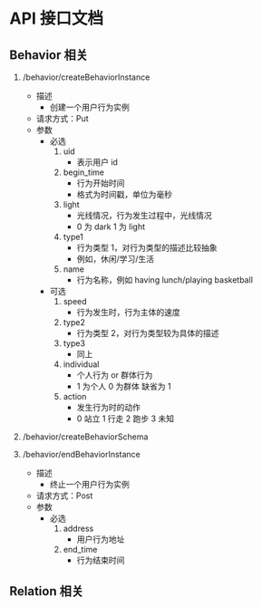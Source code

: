 # API 接口文档

## Behavior 相关

1. /behavior/createBehaviorInstance
   - 描述
     - 创建一个用户行为实例
   - 请求方式：Put
   - 参数
     - 必选
       1. uid
          - 表示用户 id
       2. begin_time
          - 行为开始时间
          - 格式为时间戳，单位为毫秒
       3. light
          - 光线情况，行为发生过程中，光线情况
          - 0 为 dark 1 为 light
       4. type1
          - 行为类型 1，对行为类型的描述比较抽象
          - 例如，休闲/学习/生活
       6. name
          - 行为名称，例如 having lunch/playing basketball
     - 可选
       1. speed
          - 行为发生时，行为主体的速度
       2. type2
          - 行为类型 2，对行为类型较为具体的描述
       3. type3
          - 同上
       4. individual
          - 个人行为 or 群体行为
          - 1 为个人 0 为群体 缺省为 1
       5. action
          - 发生行为时的动作
          - 0 站立   1 行走   2 跑步   3 未知

2. /behavior/createBehaviorSchema

3. /behavior/endBehaviorInstance
   - 描述
     - 终止一个用户行为实例
   - 请求方式：Post
   - 参数
     - 必选
        1. address
            - 用户行为地址 
        2. end_time 
            - 行为结束时间 

## Relation 相关
